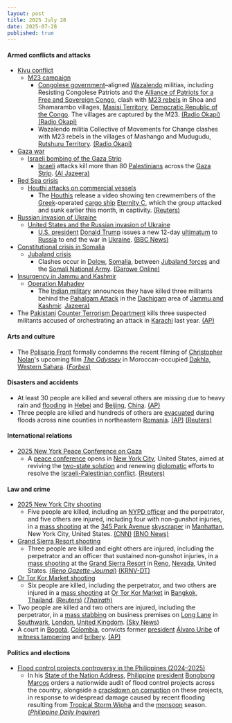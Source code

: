 ```yaml
---
layout: post
title: 2025 July 28
date: 2025-07-28
published: true
---
```



#### Armed conflicts and attacks

* [Kivu conflict](https://en.wikipedia.org/wiki/Kivu_conflict "Kivu conflict")
  * [M23 campaign](https://en.wikipedia.org/wiki/M23_campaign_%282022%E2%80%93present%29 "M23 campaign (2022–present)")
    * [Congolese government](https://en.wikipedia.org/wiki/Politics_of_the_Democratic_Republic_of_the_Congo "Politics of the Democratic Republic of the Congo")–aligned [Wazalendo](https://en.wikipedia.org/wiki/Wazalendo "Wazalendo") militias, including Resisting Congolese Patriots and the [Alliance of Patriots for a Free and Sovereign Congo](https://en.wikipedia.org/wiki/Alliance_of_Patriots_for_a_Free_and_Sovereign_Congo "Alliance of Patriots for a Free and Sovereign Congo"), clash with [M23 rebels](https://en.wikipedia.org/wiki/March_23_Movement "March 23 Movement") in Shoa and Shamarambo villages, [Masisi Territory](https://en.wikipedia.org/wiki/Masisi_Territory "Masisi Territory"), [Democratic Republic of the Congo](https://en.wikipedia.org/wiki/Democratic_Republic_of_the_Congo "Democratic Republic of the Congo"). The villages are captured by the M23. [(Radio Okapi)](https://www.radiookapi.net/2025/07/28/actualite/securite/nord-kivu-passation-des-examens-detat-dans-un-climat-marque-par-les) [(Radio Okapi)](https://www.radiookapi.net/2025/07/29/actualite/securite/affrontements-entre-afcm23-et-wazalendo-dans-le-territoire-de-masisi)
    * Wazalendo militia Collective of Movements for Change clashes with M23 rebels in the villages of Mashango and Mudugudu, [Rutshuru Territory](https://en.wikipedia.org/wiki/Rutshuru_Territory "Rutshuru Territory"). [(Radio Okapi)](https://www.radiookapi.net/2025/07/28/actualite/securite/nord-kivu-passation-des-examens-detat-dans-un-climat-marque-par-les)
* [Gaza war](https://en.wikipedia.org/wiki/Gaza_war "Gaza war")
  * [Israeli bombing of the Gaza Strip](https://en.wikipedia.org/wiki/Israeli_bombing_of_the_Gaza_Strip "Israeli bombing of the Gaza Strip")
    * [Israeli](https://en.wikipedia.org/wiki/Israel_Defense_Forces "Israel Defense Forces") attacks kill more than 80 [Palestinians](https://en.wikipedia.org/wiki/Palestinians "Palestinians") across the [Gaza Strip](https://en.wikipedia.org/wiki/Gaza_Strip "Gaza Strip"). [(Al Jazeera)](https://www.aljazeera.com/news/liveblog/2025/7/28/live-israel-lets-aid-into-gaza-but-un-says-its-not-enough-to-stop-famine)
* [Red Sea crisis](https://en.wikipedia.org/wiki/Red_Sea_crisis "Red Sea crisis")
  * [Houthi attacks on commercial vessels](https://en.wikipedia.org/wiki/Houthi_attacks_on_commercial_vessels "Houthi attacks on commercial vessels")
    * The [Houthis](https://en.wikipedia.org/wiki/Houthi "Houthi") release a video showing ten crewmembers of the [Greek](https://en.wikipedia.org/wiki/Greece "Greece")-operated [cargo ship](https://en.wikipedia.org/wiki/Cargo_ship "Cargo ship") [Eternity C](https://en.wikipedia.org/wiki/Eternity_C "Eternity C"), which the group attacked and sunk earlier this month, in captivity. [(Reuters)](https://www.reuters.com/world/europe/houthis-say-they-hold-10-crew-greek-operated-ship-they-sank-off-yemen-2025-07-28/)
* [Russian invasion of Ukraine](https://en.wikipedia.org/wiki/Russian_invasion_of_Ukraine "Russian invasion of Ukraine")
  * [United States and the Russian invasion of Ukraine](https://en.wikipedia.org/wiki/United_States_and_the_Russian_invasion_of_Ukraine "United States and the Russian invasion of Ukraine")
    * [U.S. president](https://en.wikipedia.org/wiki/President_of_the_United_States "President of the United States") [Donald Trump](https://en.wikipedia.org/wiki/Donald_Trump "Donald Trump") issues a new 12-day [ultimatum](https://en.wikipedia.org/wiki/Ultimatum "Ultimatum") to [Russia](https://en.wikipedia.org/wiki/Russia "Russia") to end the war in [Ukraine](https://en.wikipedia.org/wiki/Ukraine "Ukraine"). [(BBC News)](https://www.bbc.co.uk/news/live/c5y0d0yz282t)
* [Constitutional crisis in Somalia](https://en.wikipedia.org/wiki/Constitutional_crisis_in_Somalia "Constitutional crisis in Somalia")
  * [Jubaland crisis](https://en.wikipedia.org/wiki/Jubaland_crisis "Jubaland crisis")
    * Clashes occur in [Dolow](https://en.wikipedia.org/wiki/Dolow "Dolow"), [Somalia](https://en.wikipedia.org/wiki/Somalia "Somalia"), between [Jubaland forces](https://en.wikipedia.org/wiki/Jubaland_Dervish_Force "Jubaland Dervish Force") and the [Somali National Army](https://en.wikipedia.org/wiki/Somali_National_Army "Somali National Army"). [(Garowe Online)](https://www.garoweonline.com/en/news/somalia/somalia-heavy-clashes-erupt-in-dolow-between-jubaland-forces-and-somali-federal-troops)
* [Insurgency in Jammu and Kashmir](https://en.wikipedia.org/wiki/Insurgency_in_Jammu_and_Kashmir "Insurgency in Jammu and Kashmir")
  * [Operation Mahadev](https://en.wikipedia.org/wiki/Operation_Mahadev "Operation Mahadev")
    * The [Indian military](https://en.wikipedia.org/wiki/Indian_military "Indian military") announces they have killed three militants behind the [Pahalgam Attack](https://en.wikipedia.org/wiki/2025_Pahalgam_attack "2025 Pahalgam attack") in the [Dachigam](https://en.wikipedia.org/wiki/Dachigam_National_Park "Dachigam National Park") area of [Jammu and Kashmir](https://en.wikipedia.org/wiki/Jammu_and_Kashmir_%28union_territory%29 "Jammu and Kashmir (union territory)"). [Jazeera)](https://www.aljazeera.com/news/2025/7/28/three-suspected-rebels-killed-in-firefight-in-indian-administered%28Al)
* The [Pakistani](https://en.wikipedia.org/wiki/Pakistan "Pakistan") [Counter Terrorism Department](https://en.wikipedia.org/wiki/Counter_Terrorism_Department_%28Pakistan%29 "Counter Terrorism Department (Pakistan)") kills three suspected militants accused of orchestrating an attack in [Karachi](https://en.wikipedia.org/wiki/Karachi "Karachi") last year. [(AP)](https://apnews.com/article/pakistan-security-raid-killed-mastermind-attack-chinese-0ee4dadc5ac5b2708bf6edf26149b8ca)

#### Arts and culture

* The [Polisario Front](https://en.wikipedia.org/wiki/Polisario_Front "Polisario Front") formally condemns the recent filming of [Christopher Nolan](https://en.wikipedia.org/wiki/Christopher_Nolan "Christopher Nolan")'s upcoming film *[The Odyssey](https://en.wikipedia.org/wiki/The_Odyssey_%282026_film%29 "The Odyssey (2026 film)")* in Moroccan-occupied [Dakhla, Western Sahara](https://en.wikipedia.org/wiki/Dakhla%2C_Western_Sahara "Dakhla, Western Sahara"). [(*Forbes*)](https://www.forbes.com/sites/conormurray/2025/07/28/christopher-nolans-odyssey-courts-controversy-for-shooting-in-disputed-african-territory/)

#### Disasters and accidents

* At least 30 people are killed and several others are missing due to heavy rain and [flooding](https://en.wikipedia.org/wiki/Flood "Flood") in [Hebei](https://en.wikipedia.org/wiki/Hebei "Hebei") and [Beijing](https://en.wikipedia.org/wiki/Beijing "Beijing"), [China](https://en.wikipedia.org/wiki/China "China"). [(AP)](https://apnews.com/article/china-beijing-hebei-floods-tianjin-a4b948153bd59fc3614ac8765b44e0e2)
* Three people are killed and hundreds of others are [evacuated](https://en.wikipedia.org/wiki/Emergency_evacuation "Emergency evacuation") during floods across nine counties in northeastern [Romania](https://en.wikipedia.org/wiki/Romania "Romania"). [(AP)](https://thehill.com/homenews/ap/ap-international/ap-flash-floods-in-romania-kill-at-least-1-person-and-force-hundreds-of-evacuations/mlite/) [(Reuters)](https://www.reuters.com/sustainability/climate-energy/floods-romania-kill-three-hundreds-evacuated-2025-07-28/)

#### International relations

* [2025 New York Peace Conference on Gaza](https://en.wikipedia.org/wiki/2025_New_York_Peace_Conference_on_Gaza "2025 New York Peace Conference on Gaza")
  * A [peace conference](https://en.wikipedia.org/wiki/Peace_conference "Peace conference") opens in [New York City](https://en.wikipedia.org/wiki/New_York_City "New York City"), United States, aimed at reviving the [two-state solution](https://en.wikipedia.org/wiki/Two-state_solution "Two-state solution") and renewing [diplomatic](https://en.wikipedia.org/wiki/Diplomat "Diplomat") efforts to resolve the [Israeli-Palestinian conflict](https://en.wikipedia.org/wiki/Israeli-Palestinian_conflict "Israeli-Palestinian conflict"). [(Reuters)](https://www.reuters.com/world/middle-east/ministers-gather-un-delayed-meeting-israel-palestinians-2025-07-28/)

#### Law and crime

* [2025 New York City shooting](https://en.wikipedia.org/wiki/2025_New_York_City_shooting "2025 New York City shooting")
  * Five people are killed, including an [NYPD officer](https://en.wikipedia.org/wiki/New_York_City_Police_Department "New York City Police Department") and the perpetrator, and five others are injured, including four with non-gunshot injuries, in a [mass shooting](https://en.wikipedia.org/wiki/Mass_shootings_in_the_United_States "Mass shootings in the United States") at the [345 Park Avenue](https://en.wikipedia.org/wiki/345_Park_Avenue "345 Park Avenue") [skyscraper](https://en.wikipedia.org/wiki/Skyscraper "Skyscraper") in [Manhattan](https://en.wikipedia.org/wiki/Manhattan "Manhattan"), New York City, United States. [(CNN)](https://www.cnn.com/us/live-news/new-york-city-midtown-manhattan-shooting-07-28-25#cmdnsyogl001o3b6nhh3p0qqa) [(BNO News)](https://bnonews.com/index.php/2025/07/active-shooter-reported-in-midtown-manhattan-large-emergency-response-underway/)
* [Grand Sierra Resort shooting](https://en.wikipedia.org/wiki/Grand_Sierra_Resort_shooting "Grand Sierra Resort shooting")
  * Three people are killed and eight others are injured, including the perpetrator and an officer that sustained non-gunshot injuries, in a [mass shooting](https://en.wikipedia.org/wiki/Mass_shootings_in_the_United_States "Mass shootings in the United States") at the [Grand Sierra Resort](https://en.wikipedia.org/wiki/Grand_Sierra_Resort "Grand Sierra Resort") in [Reno](https://en.wikipedia.org/wiki/Reno%2C_Nevada "Reno, Nevada"), [Nevada](https://en.wikipedia.org/wiki/Nevada "Nevada"), United States. [(*Reno Gazette-Journal*)](https://www.rgj.com/story/news/crime/2025/07/28/grand-sierra-resort-shooting-suspect-custody/85406381007/) [(KRNV-DT)](https://mynews4.com/news/local/reno-police-respond-to-shooting-at-grand-sierra-resort-urge-public-to-avoid-area)
* [Or Tor Kor Market shooting](https://en.wikipedia.org/wiki/Or_Tor_Kor_Market_shooting "Or Tor Kor Market shooting")
  * Six people are killed, including the perpetrator, and two others are injured in a [mass shooting](https://en.wikipedia.org/wiki/Mass_shooting "Mass shooting") at [Or Tor Kor Market](https://en.wikipedia.org/wiki/Or_Tor_Kor_Market "Or Tor Kor Market") in [Bangkok](https://en.wikipedia.org/wiki/Bangkok "Bangkok"), [Thailand](https://en.wikipedia.org/wiki/Thailand "Thailand"). [(Reuters)](https://www.reuters.com/world/asia-pacific/least-six-killed-shooting-incident-bangkok-2025-07-28/) [(*Thairath*)](https://www.thairath.co.th/news/crime/2873234)
* Two people are killed and two others are injured, including the perpetrator, in a [mass stabbing](https://en.wikipedia.org/wiki/Mass_stabbing "Mass stabbing") on business premises on [Long Lane](https://en.wikipedia.org/wiki/Long_Lane_%28Southwark%29 "Long Lane (Southwark)") in [Southwark](https://en.wikipedia.org/wiki/Southwark "Southwark"), [London](https://en.wikipedia.org/wiki/London "London"), [United Kingdom](https://en.wikipedia.org/wiki/United_Kingdom "United Kingdom"). [(Sky News)](https://news.sky.com/story/two-killed-in-stabbing-at-business-premises-in-london-13403183)
* A court in [Bogotá](https://en.wikipedia.org/wiki/Bogot%C3%A1 "Bogotá"), [Colombia](https://en.wikipedia.org/wiki/Colombia "Colombia"), convicts former [president](https://en.wikipedia.org/wiki/President_of_Colombia "President of Colombia") [Álvaro Uribe](https://en.wikipedia.org/wiki/%C3%81lvaro_Uribe "Álvaro Uribe") of [witness tampering](https://en.wikipedia.org/wiki/Witness_tampering "Witness tampering") and [bribery](https://en.wikipedia.org/wiki/Bribery "Bribery"). [(AP)](https://apnews.com/article/colombia-uribe-trial-c5d7fa2bb152ef57f3dab83011e052db)

#### Politics and elections

* [Flood control projects controversy in the Philippines (2024–2025)](https://en.wikipedia.org/wiki/Flood_control_projects_controversy_in_the_Philippines_%282024%E2%80%932025%29 "Flood control projects controversy in the Philippines (2024–2025)")
  * In his [State of the Nation Address](https://en.wikipedia.org/wiki/2025_State_of_the_Nation_Address_%28Philippines%29 "2025 State of the Nation Address (Philippines)"), [Philippine](https://en.wikipedia.org/wiki/Philippines "Philippines") [president](https://en.wikipedia.org/wiki/President_of_the_Philippines "President of the Philippines") [Bongbong Marcos](https://en.wikipedia.org/wiki/Bongbong_Marcos "Bongbong Marcos") orders a nationwide audit of flood control projects across the country, alongside a [crackdown on corruption](https://en.wikipedia.org/wiki/Anti-corruption "Anti-corruption") on these projects, in response to widespread damage caused by recent flooding resulting from [Tropical Storm Wipha](https://en.wikipedia.org/wiki/Tropical_Storm_Wipha_%282025%29 "Tropical Storm Wipha (2025)") and the [monsoon](https://en.wikipedia.org/wiki/Monsoon "Monsoon") season. [(*Philippine Daily Inquirer*)](https://newsinfo.inquirer.net/2088472/sona-2025-marcos-on-corrupt-people-in-flood-control-deals-shame-on-you?utm_source=(direct)&utm_medium=gallery)
